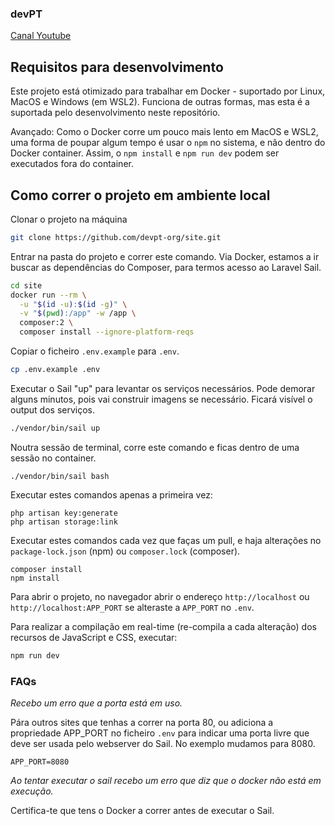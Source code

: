 ### devPT

[Canal Youtube](https://www.youtube.com/@devpt4252)

## Requisitos para desenvolvimento

Este projeto está otimizado para trabalhar em Docker - suportado por Linux, MacOS e Windows (em WSL2).
Funciona de outras formas, mas esta é a suportada pelo desenvolvimento neste repositório.

Avançado: Como o Docker corre um pouco mais lento em MacOS e WSL2, uma forma de poupar algum tempo é usar o `npm` no sistema, e não dentro do Docker container. Assim, o `npm install` e `npm run dev` podem ser executados fora do container.

## Como correr o projeto em ambiente local

Clonar o projeto na máquina

```bash
git clone https://github.com/devpt-org/site.git
```

Entrar na pasta do projeto e correr este comando. Via Docker, estamos a ir buscar as dependências do Composer, para termos acesso ao Laravel Sail.

```bash
cd site
docker run --rm \
  -u "$(id -u):$(id -g)" \
  -v "$(pwd):/app" -w /app \
  composer:2 \
  composer install --ignore-platform-reqs
```

Copiar o ficheiro `.env.example` para `.env`.

```bash
cp .env.example .env
```

Executar o Sail "up" para levantar os serviços necessários. Pode demorar alguns minutos, pois vai construir imagens se necessário.
Ficará visível o output dos serviços.
```bash
./vendor/bin/sail up
```

Noutra sessão de terminal, corre este comando e ficas dentro de uma sessão no container.
```
./vendor/bin/sail bash
```

Executar estes comandos apenas a primeira vez:
```
php artisan key:generate
php artisan storage:link
```

Executar estes comandos cada vez que faças um pull, e haja alterações no `package-lock.json` (npm) ou `composer.lock` (composer).
```
composer install
npm install
```

Para abrir o projeto, no navegador abrir o endereço `http://localhost` ou `http://localhost:APP_PORT` se alteraste a `APP_PORT` no `.env`.

Para realizar a compilação em real-time (re-compila a cada alteração) dos recursos de JavaScript e CSS, executar:

```bash
npm run dev
```

### FAQs

*Recebo um erro que a porta está em uso.*

Pára outros sites que tenhas a correr na porta 80, ou adiciona a propriedade APP_PORT no ficheiro `.env` 
para indicar uma porta livre que deve ser usada pelo webserver do Sail. No exemplo mudamos para 8080.
```.env
APP_PORT=8080
```

*Ao tentar executar o sail recebo um erro que diz que o docker não está em execução.*

Certifica-te que tens o Docker a correr antes de executar o Sail.
